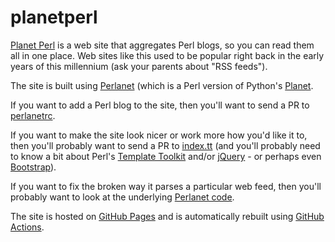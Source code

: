# planetperl

[Planet Perl](https://perl.theplanetarium.org/) is a web site that aggregates Perl blogs, so you can read them all in one place. Web sites like this used to be popular right back in the early years of this millennium (ask your parents about "RSS feeds").

The site is built using [Perlanet](https://github.com/davorg/perlanet) (which is a Perl version of Python's [Planet](http://www.planetplanet.org/).

If you want to add a Perl blog to the site, then you'll want to send a PR to [perlanetrc](https://github.com/davorg/planetperl/blob/master/perlanetrc).

If you want to make the site look nicer or work more how you'd like it to, then you'll probably want to send a PR to [index.tt](https://github.com/davorg/planetperl/blob/master/index.tt) (and you'll probably need to know a bit about Perl's [Template Toolkit](https://tt2.org/) and/or [jQuery](https://jquery.com/) - or perhaps even [Bootstrap](https://getbootstrap.com/)).

If you want to fix the broken way it parses a particular web feed, then you'll probably want to look at the underlying [Perlanet code](https://github.com/davorg/perlanet).

The site is hosted on [GitHub Pages](https://pages.github.com/) and is automatically rebuilt using [GitHub Actions](https://docs.github.com/en/free-pro-team@latest/actions).
